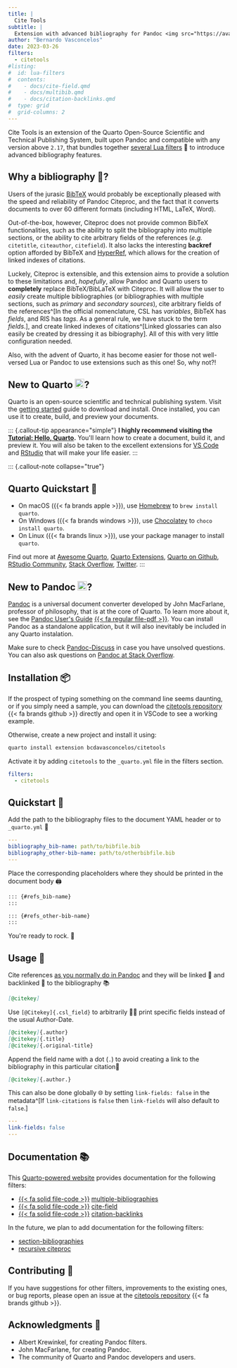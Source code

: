 ```yaml
---
title: |
  Cite Tools
subtitle: |
  Extension with advanced bibliography for Pandoc <img src="https://avatars.githubusercontent.com/u/110831952?s=200&v=4" style="object-fit: cover;width:1em;height:1em;" /> and Quarto <img id="top" src="https://quarto.org/favicon.png" style="object-fit: cover;width:1em;height:1em;" />
author: "Bernardo Vasconcelos"
date: 2023-03-26
filters:
  - citetools
#listing:
#  id: lua-filters
#  contents:
#    - docs/cite-field.qmd
#    - docs/multibib.qmd
#    - docs/citation-backlinks.qmd
#  type: grid
#  grid-columns: 2
---
```


Cite Tools is an extension of the Quarto Open-Source Scientific and Technical Publishing System, built upon Pandoc and compatible with any version above `2.17`, that bundles together [several Lua filters](/docs/05-about.qmd) 🌙 to introduce advanced bibliography features.

## Why a bibliography 🔌?

Users of the jurasic [BibTeX](https://en.wikipedia.org/wiki/BibTeX) would probably be exceptionally pleased with the speed and reliability of Pandoc Citeproc, and the fact that it converts documents to over 60 different formats (including HTML, LaTeX, Word).

Out-of-the-box, however, Citeproc does not provide common BibTeX functionalities, such as the ability to split the bibliography into multiple sections, or the ability to cite arbitrary fields of the references (*e.g.* `citetitle`, `citeauthor`, `citefield`). It also lacks the interesting **backref** option afforded by BibTeX and [HyperRef](http://www.ctan.org/pkg/hyperref), which allows for the creation of linked indexes of citations.

Luckely, Citeproc is extensible, and this extension aims to provide a solution to these limitations and, *hopefully*, allow Pandoc and Quarto users to **completely** replace BibTeX/BibLaTeX with Citeproc. It will allow the user to *easily* create multiple bibliographies (or bibliographies with multiple sections, such as *primary* and *secondary sources*), cite arbitrary fields of the references^[In the official nomenclature, CSL has *variables*, BibTeX has *fields*, and RIS has *tags*. As a general rule, we have stuck to the term *fields*.], and create linked indexes of citations^[Linked glossaries can also easily be created by dressing it as bibiography]. All of this with very little configuration needed.

Also, with the advent of Quarto, it has become easier for those not well-versed Lua or Pandoc to use extensions such as this one! So, why not?!

## New to Quarto <img src="https://quarto.org/favicon.png" style="object-fit: cover;width:1em;height:1em;" />?
Quarto is an open-source scientific and technical publishing system. Visit the [getting started](https://quarto.org/docs/get-started/) guide to download and install. Once installed, you can use it to create, build, and preview your documents.

::: {.callout-tip appearance="simple"}
**I highly recommend visiting the [Tutorial: Hello, Quarto](https://quarto.org/docs/get-started/hello/vscode.html).** You'll learn how to create a document, build it, and preview it. You will also be taken to the excellent extensions for [VS Code](https://quarto.org/docs/get-started/#quarto-for-vs-code) and [RStudio](https://quarto.org/docs/get-started/#quarto-for-rstudio) that will make your life easier.
:::

::: {.callout-note collapse="true"}
## Quarto Quickstart 🚀

- On macOS ({{< fa brands apple >}}), use [Homebrew](https://brew.sh/) to `brew install quarto`.
- On Windows ({{< fa brands windows >}}), use [Chocolatey](https://chocolatey.org/) to `choco install quarto`.
- On Linux ({{< fa brands linux >}}), use your package manager to install `quarto`.

Find out more at [Awesome Quarto](https://github.com/mcanouil/awesome-quarto), [Quarto Extensions](https://github.com/quarto-ext?type=source), [Quarto on Github](https://github.com/search?q=topic%3Aquarto&type=repositories), [RStudio Community](https://community.rstudio.com/tags/quarto), [Stack Overflow](https://stackoverflow.com/questions/tagged/quarto), [Twitter](https://twitter.com/quarto_pub).
:::



## New to Pandoc <img src="https://avatars.githubusercontent.com/u/110831952?s=200&v=4" style="object-fit: cover;width:1em;height:1em;" />?
[Pandoc](https://pandoc.org/) is a universal document converter developed by John MacFarlane, professor of philosophy, that is at the core of Quarto. To learn more about it, see the [Pandoc User's Guide](https://pandoc.org/MANUAL.html) [{{< fa regular file-pdf >}}](https://pandoc.org/MANUAL.pdf). You can install Pandoc as a standalone application, but it will also inevitably be included in any Quarto instalation.

Make sure to check [Pandoc-Discuss](https://groups.google.com/g/pandoc-discuss) in case you have unsolved questions. You can also ask questions on [Pandoc at Stack Overflow](https://stackoverflow.com/questions/tagged/pandoc).

## Installation 📦

If the prospect of typing something on the command line seems daunting, or if you simply need a sample, you can download the [citetools repository](https://github.com/bcdavasconcelos/citetools/archive/refs/heads/main.zip) {{< fa brands github >}}  directly and open it in VSCode to see a working example.

Otherwise, create a new project and install it using:

```bash
quarto install extension bcdavasconcelos/citetools
```

Activate it by adding `citetools` to the `_quarto.yml` file in the filters section.

```yaml
filters:
  - citetools
```

## Quickstart 🚀

Add the path to the bibliography files to the document YAML header or to `_quarto.yml` 📁

```yaml
---
bibliography_bib-name: path/to/bibfile.bib
bibliography_other-bib-name: path/to/otherbibfile.bib
---
```

Place the corresponding placeholders where they should be printed in the document body 🖨️

 ```markdown
 ::: {#refs_bib-name}
 :::

 ::: {#refs_other-bib-name}
 :::
 ```

 You're ready to rock. 🤘

## Usage 📖

 Cite references [as you normally do in Pandoc](/docs/01-basics.qmd) and they will be linked 🔗 and backlinked 🔗 to the bibliography 📚

 ```markdown
 [@citekey]
 ```

 Use `[@Citekey]{.csl_field}` to arbitrarily 🎯🥋 print specific fields instead of the usual Author-Date.

  ```markdown
  [@citekey]{.author}
  [@citekey]{.title}
  [@citekey]{.original-title}
  ```
 Append the field name with a dot (`.`) to avoid creating a link to the bibliography in this particular citation📍

  ```markdown
  [@citekey]{.author.}
  ```
 This can also be done globally 🌐 by setting `link-fields: false` in the metadata^[If `link-citations` is `false` then `link-fields` will also default to `false`.]

  ```yaml
  ---
  link-fields: false
  ---
  ```

## Documentation 📚

This [Quarto-powered website](https://quarto.org/docs/websites/) provides documentation for the following filters:

- [{{< fa solid file-code >}}](https://github.com/bcdavasconcelos/citetools/blob/main/_extensions/citetools/multiple-bibliographies.lua) [multiple-bibliographies](/docs/02-multibib.qmd)
- [{{< fa solid file-code >}}](https://github.com/bcdavasconcelos/citetools/blob/main/_extensions/citetools/cite-field.lua) [cite-field](/docs/03-cite-field.qmd)
- [{{< fa solid file-code >}}](https://github.com/bcdavasconcelos/citetools/blob/main/_extensions/citetools/citation-backlinks.lua) [citation-backlinks](/docs/04-citation-backlinks.qmd)

In the future, we plan to add documentation for the following filters:

- [section-bibliographies](https://github.com/pandoc-ext/section-bibliographies)
- [recursive citeproc](https://github.com/dialoa/recursive-citeproc)


## Contributing 🤝
If you have suggestions for other filters, improvements to the existing ones, or bug reports, please open an issue at the [citetools repository](https://github.com/bcdavasconcelos/citetools/issues) {{< fa brands github >}}.


## Acknowledgments 🙏

- Albert Krewinkel, for creating Pandoc filters.
- John MacFarlane, for creating Pandoc.
- The community of Quarto and Pandoc developers and users.



